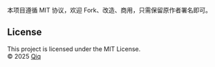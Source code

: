 
本项目遵循 MIT 协议，欢迎 Fork、改造、商用，只需保留原作者署名即可。



## License

This project is licensed under the MIT License.  
© 2025 [Qiq](https://github.com/Reviewa)